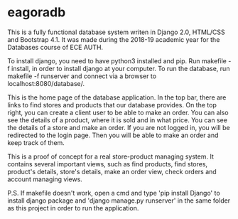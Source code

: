 # eagoradb
This is a fully functional database system writen in Django 2.0, HTML/CSS and Bootstrap 4.1.
It was made during the 2018-19 academic year for the Databases course of ECE AUTH.

To install django, you need to have python3 installed and pip.
Run makefile -f install, in order to install django at your computer.
To run the database, run makefile -f runserver and connect via a browser to
localhost:8080/database/.


This is the home page of the database application. In the top bar, there are links to find stores and
products that our database provides. On the top right, you can create a client user to be able to make
an order. You can also see the details of a product, where it is sold and in what price.
You can see the details of a store and make an order. If you are not logged in, you will be redirected
to the login page. Then you will be able to make an order and keep track of them.

This is a proof of concept for a real store-product managing system. It contains several important views,
such as find products, find stores, product's details, store's details, make an order view, check orders
and account managing views.



P.S. If makefile doesn't work, open a cmd and type 'pip install Django' to install django package
and 'django manage.py runserver' in the same folder as this project in order to run the application.
